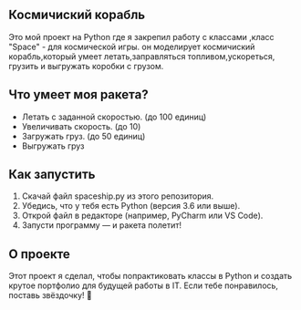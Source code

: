 ## Космичиский корабль

Это мой проект на Python где я закрепил работу с классами ,класс "Space" - для космической игры. он моделирует космичиский корабль,который умеет летать,заправляться топливом,ускореться, грузить и выгружать коробки с грузом.

## Что умеет моя ракета?

 - Летать с заданной скоростью. (до 100 единиц)
 - Увеличивать скорость. (до 10)
 - Загружать груз. (до 50 единиц)
 - Выгружать груз

 ## Как запустить
1. Скачай файл spaceship.py из этого репозитория.
2. Убедись, что у тебя есть Python (версия 3.6 или выше).
3. Открой файл в редакторе (например, PyCharm или VS Code).
4. Запусти программу — и ракета полетит!

## О проекте
Этот проект я сделал, чтобы попрактиковать классы в Python и создать крутое портфолио для будущей работы в IT. Если тебе понравилось, поставь звёздочку! 🌟